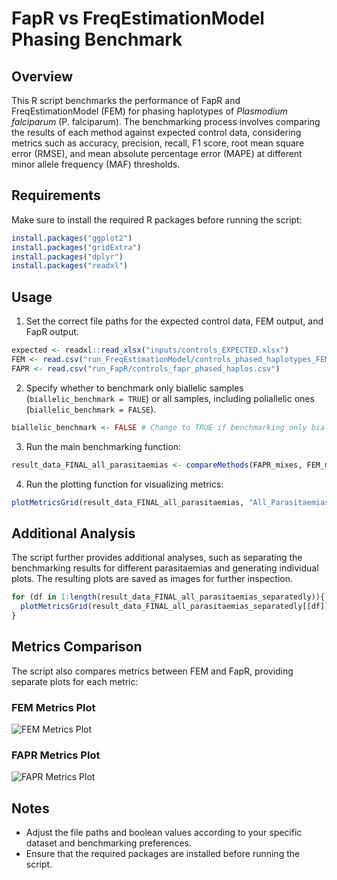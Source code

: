 # FapR vs FreqEstimationModel Phasing Benchmark

## Overview

This R script benchmarks the performance of FapR and FreqEstimationModel (FEM) for phasing haplotypes of *Plasmodium falciparum* (P. falciparum). The benchmarking process involves comparing the results of each method against expected control data, considering metrics such as accuracy, precision, recall, F1 score, root mean square error (RMSE), and mean absolute percentage error (MAPE) at different minor allele frequency (MAF) thresholds.

## Requirements

Make sure to install the required R packages before running the script:

```R
install.packages("ggplot2")
install.packages("gridExtra")
install.packages("dplyr")
install.packages("readxl")
```

## Usage

1. Set the correct file paths for the expected control data, FEM output, and FapR output.

```R
expected <- readxl::read_xlsx("inputs/controls_EXPECTED.xlsx")
FEM <- read.csv("run_FreqEstimationModel/controls_phased_haplotypes_FEM.csv")
FAPR <- read.csv("run_FapR/controls_fapr_phased_haplos.csv")
```

2. Specify whether to benchmark only biallelic samples (`biallelic_benchmark = TRUE`) or all samples, including poliallelic ones (`biallelic_benchmark = FALSE`).

```R
biallelic_benchmark <- FALSE # Change to TRUE if benchmarking only biallelic samples
```

3. Run the main benchmarking function:

```R
result_data_FINAL_all_parasitaemias <- compareMethods(FAPR_mixes, FEM_mixes, expected_mixes)
```

4. Run the plotting function for visualizing metrics:

```R
plotMetricsGrid(result_data_FINAL_all_parasitaemias, "All_Parasitaemias", save_plot = TRUE)
```

## Additional Analysis

The script further provides additional analyses, such as separating the benchmarking results for different parasitaemias and generating individual plots. The resulting plots are saved as images for further inspection.

```R
for (df in 1:length(result_data_FINAL_all_parasitaemias_separatedly)){
  plotMetricsGrid(result_data_FINAL_all_parasitaemias_separatedly[[df]], names(result_data_FINAL_all_parasitaemias_separatedly[df]), save_plot = TRUE)
}
```

## Metrics Comparison

The script also compares metrics between FEM and FapR, providing separate plots for each metric:

### FEM Metrics Plot
![FEM Metrics Plot](benchmark_FEM_metrics_plot.png)

### FAPR Metrics Plot
![FAPR Metrics Plot](benchmark_FAPR_metrics_plot.png)

## Notes

- Adjust the file paths and boolean values according to your specific dataset and benchmarking preferences.
- Ensure that the required packages are installed before running the script.
